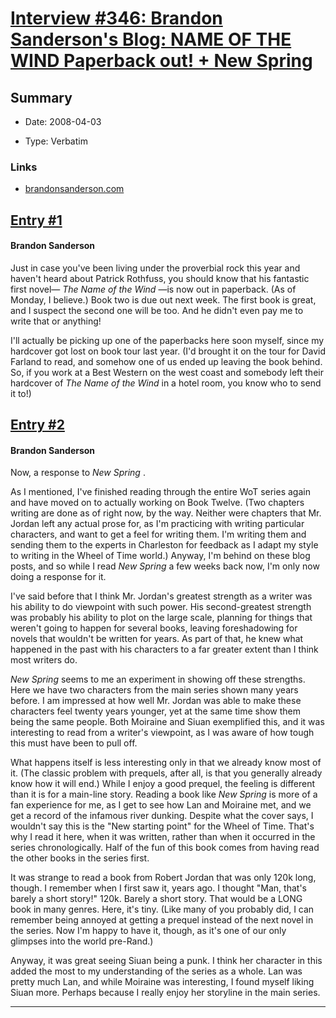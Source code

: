 # [Interview #346: Brandon Sanderson's Blog: NAME OF THE WIND Paperback out! + New Spring](https://www.theoryland.com/intvmain.php?i=346)

## Summary

- Date: 2008-04-03

- Type: Verbatim

### Links

- [brandonsanderson.com](http://www.brandonsanderson.com/blog/626/NAME-OF-THE-WIND-paperback-out!--New-Spring)


## [Entry #1](./t-346/1)

#### Brandon Sanderson

Just in case you've been living under the proverbial rock this year and haven't heard about Patrick Rothfuss, you should know that his fantastic first novel—
*The Name of the Wind*
—is now out in paperback. (As of Monday, I believe.) Book two is due out next week. The first book is great, and I suspect the second one will be too. And he didn't even pay me to write that or anything!

I'll actually be picking up one of the paperbacks here soon myself, since my hardcover got lost on book tour last year. (I'd brought it on the tour for David Farland to read, and somehow one of us ended up leaving the book behind. So, if you work at a Best Western on the west coast and somebody left their hardcover of
*The Name of the Wind*
in a hotel room, you know who to send it to!)

## [Entry #2](./t-346/2)

#### Brandon Sanderson

Now, a response to
*New Spring*
.

As I mentioned, I've finished reading through the entire WoT series again and have moved on to actually working on Book Twelve. (Two chapters writing are done as of right now, by the way. Neither were chapters that Mr. Jordan left any actual prose for, as I'm practicing with writing particular characters, and want to get a feel for writing them. I'm writing them and sending them to the experts in Charleston for feedback as I adapt my style to writing in the Wheel of Time world.) Anyway, I'm behind on these blog posts, and so while I read
*New Spring*
a few weeks back now, I'm only now doing a response for it.

I've said before that I think Mr. Jordan's greatest strength as a writer was his ability to do viewpoint with such power. His second-greatest strength was probably his ability to plot on the large scale, planning for things that weren't going to happen for several books, leaving foreshadowing for novels that wouldn't be written for years. As part of that, he knew what happened in the past with his characters to a far greater extent than I think most writers do.

*New Spring*
seems to me an experiment in showing off these strengths. Here we have two characters from the main series shown many years before. I am impressed at how well Mr. Jordan was able to make these characters feel twenty years younger, yet at the same time show them being the same people. Both Moiraine and Siuan exemplified this, and it was interesting to read from a writer's viewpoint, as I was aware of how tough this must have been to pull off.

What happens itself is less interesting only in that we already know most of it. (The classic problem with prequels, after all, is that you generally already know how it will end.) While I enjoy a good prequel, the feeling is different than it is for a main-line story. Reading a book like
*New Spring*
is more of a fan experience for me, as I get to see how Lan and Moiraine met, and we get a record of the infamous river dunking. Despite what the cover says, I wouldn't say this is the "New starting point" for the Wheel of Time. That's why I read it here, when it was written, rather than when it occurred in the series chronologically. Half of the fun of this book comes from having read the other books in the series first.

It was strange to read a book from Robert Jordan that was only 120k long, though. I remember when I first saw it, years ago. I thought "Man, that's barely a short story!" 120k. Barely a short story. That would be a LONG book in many genres. Here, it's tiny. (Like many of you probably did, I can remember being annoyed at getting a prequel instead of the next novel in the series. Now I'm happy to have it, though, as it's one of our only glimpses into the world pre-Rand.)

Anyway, it was great seeing Siuan being a punk. I think her character in this added the most to my understanding of the series as a whole. Lan was pretty much Lan, and while Moiraine was interesting, I found myself liking Siuan more. Perhaps because I really enjoy her storyline in the main series.


---

